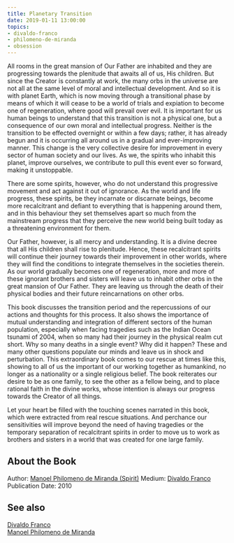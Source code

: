 ```yaml
---
title: Planetary Transition
date: 2019-01-11 13:00:00
topics: 
- divaldo-franco
- philomeno-de-miranda
- obsession
---
```


All rooms in the great mansion of Our Father are inhabited and they are
progressing towards the plenitude that awaits all of us, His children. But since
the Creator is constantly at work, the many orbs in the universe are not all at
the same level of moral and intellectual development. And so it is with planet
Earth, which is now moving through a transitional phase by means of which it
will cease to be a world of trials and expiation to become one of regeneration,
where good will prevail over evil. It is important for us human beings to
understand that this transition is not a physical one, but a consequence of our
own moral and intellectual progress. Neither is the transition to be effected
overnight or within a few days; rather, it has already begun and it is occurring
all around us in a gradual and ever-improving manner. This change is the very
collective desire for improvement in every sector of human society and our
lives. As we, the spirits who inhabit this planet, improve ourselves, we
contribute to pull this event ever so forward, making it unstoppable.

There are some spirits, however, who do not understand this progressive movement
and act against it out of ignorance. As the world and life progress, these
spirits, be they incarnate or discarnate beings, become more recalcitrant and
defiant to everything that is happening around them, and in this behaviour they
set themselves apart so much from the mainstream progress that they perceive the
new world being built today as a threatening environment for them.

Our Father, however, is all mercy and understanding. It is a divine decree that
all His children shall rise to plenitude. Hence, these recalcitrant spirits will
continue their journey towards their improvement in other worlds, where they
will find the conditions to integrate themselves in the societies therein. As
our world gradually becomes one of regeneration, more and more of these ignorant
brothers and sisters will leave us to inhabit other orbs in the great mansion of
Our Father. They are leaving us through the death of their physical bodies and
their future reincarnations on other orbs.

This book discusses the transition period and the repercussions of our actions
and thoughts for this process. It also shows the importance of mutual
understanding and integration of different sectors of the human population,
especially when facing tragedies such as the Indian Ocean tsunami of 2004, when
so many had their journey in the physical realm cut short. Why so many deaths in
a single event? Why did it happen? These and many other questions populate our
minds and leave us in shock and perturbation. This extraordinary book comes to
our rescue at times like this, showing to all of us the important of our working
together as humankind, no longer as a nationality or a single religious belief.
The book reiterates our desire to be as one family, to see the other as a fellow
being, and to place rational faith in the divine works, whose intention is
always our progress towards the Creator of all things.

Let your heart be filled with the touching scenes narrated in this book, which
were extracted from real rescue situations. And perchance our sensitivities will
improve beyond the need of having tragedies or the temporary separation of
recalcitrant spirits in order to move us to work as brothers and sisters in a
world that was created for one large family.

## About the Book
Author: [Manoel Philomeno de Miranda (Spirit)](/bio/philomeno-de-miranda)
Medium: [Divaldo Franco](/bio/divaldo-franco)  
Publication Date: 	2010  

## See also
[Divaldo Franco](/bio/divaldo-franco)  
[Manoel Philomeno de Miranda](/bio/philomeno-de-miranda)


